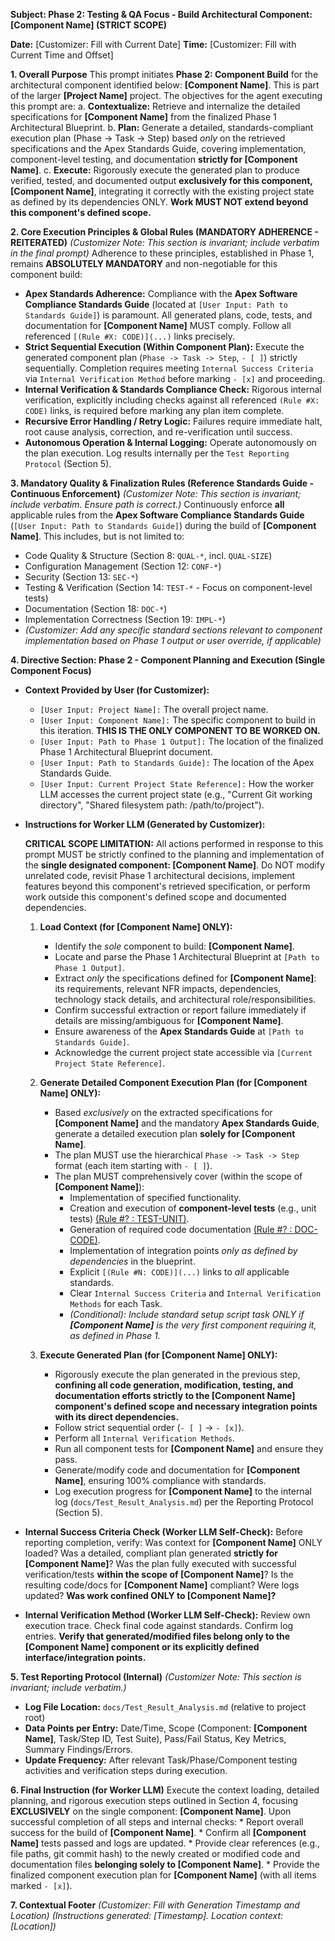 **Subject: Phase 2: Testing & QA Focus - Build Architectural Component: [Component Name] (STRICT SCOPE)**

**Date:** [Customizer: Fill with Current Date]
**Time:** [Customizer: Fill with Current Time and Offset]

**1. Overall Purpose**
This prompt initiates **Phase 2: Component Build** for the architectural component identified below: **[Component Name]**. This is part of the larger **[Project Name]** project. The objectives for the agent executing this prompt are:
    a. **Contextualize:** Retrieve and internalize the detailed specifications for **[Component Name]** from the finalized Phase 1 Architectural Blueprint.
    b. **Plan:** Generate a detailed, standards-compliant execution plan (Phase -> Task -> Step) based *only* on the retrieved specifications and the Apex Standards Guide, covering implementation, component-level testing, and documentation **strictly for [Component Name]**.
    c. **Execute:** Rigorously execute the generated plan to produce verified, tested, and documented output **exclusively for this component, [Component Name]**, integrating it correctly with the existing project state as defined by its dependencies ONLY. **Work MUST NOT extend beyond this component's defined scope.**

**2. Core Execution Principles & Global Rules (MANDATORY ADHERENCE - REITERATED)**
*(Customizer Note: This section is invariant; include verbatim in the final prompt)*
Adherence to these principles, established in Phase 1, remains **ABSOLUTELY MANDATORY** and non-negotiable for this component build:

* **Apex Standards Adherence:** Compliance with the **Apex Software Compliance Standards Guide** (located at `[User Input: Path to Standards Guide]`) is paramount. All generated plans, code, tests, and documentation for **[Component Name]** MUST comply. Follow all referenced `[(Rule #X: CODE)](...)` links precisely.
* **Strict Sequential Execution (Within Component Plan):** Execute the generated component plan (`Phase -> Task -> Step`, `- [ ]`) strictly sequentially. Completion requires meeting `Internal Success Criteria` via `Internal Verification Method` before marking `- [x]` and proceeding.
* **Internal Verification & Standards Compliance Check:** Rigorous internal verification, explicitly including checks against all referenced `(Rule #X: CODE)` links, is required before marking any plan item complete.
* **Recursive Error Handling / Retry Logic:** Failures require immediate halt, root cause analysis, correction, and re-verification until success.
* **Autonomous Operation & Internal Logging:** Operate autonomously on the plan execution. Log results internally per the `Test Reporting Protocol` (Section 5).

**3. Mandatory Quality & Finalization Rules (Reference Standards Guide - Continuous Enforcement)**
*(Customizer Note: This section is invariant; include verbatim. Ensure path is correct.)*
Continuously enforce **all** applicable rules from the **Apex Software Compliance Standards Guide** (`[User Input: Path to Standards Guide]`) during the build of **[Component Name]**. This includes, but is not limited to:
* Code Quality & Structure (Section 8: `QUAL-*`, incl. `QUAL-SIZE`)
* Configuration Management (Section 12: `CONF-*`)
* Security (Section 13: `SEC-*`)
* Testing & Verification (Section 14: `TEST-*` - Focus on component-level tests)
* Documentation (Section 18: `DOC-*`)
* Implementation Correctness (Section 19: `IMPL-*`)
* *(Customizer: Add any specific standard sections relevant to component implementation based on Phase 1 output or user override, if applicable)*

**4. Directive Section: Phase 2 - Component Planning and Execution (Single Component Focus)**

* **Context Provided by User (for Customizer):**
    * `[User Input: Project Name]:` The overall project name.
    * `[User Input: Component Name]:` The specific component to build in this iteration. **THIS IS THE ONLY COMPONENT TO BE WORKED ON.**
    * `[User Input: Path to Phase 1 Output]:` The location of the finalized Phase 1 Architectural Blueprint document.
    * `[User Input: Path to Standards Guide]:` The location of the Apex Standards Guide.
    * `[User Input: Current Project State Reference]:` How the worker LLM accesses the current project state (e.g., "Current Git working directory", "Shared filesystem path: /path/to/project").

* **Instructions for Worker LLM (Generated by Customizer):**

    **CRITICAL SCOPE LIMITATION:** All actions performed in response to this prompt MUST be strictly confined to the planning and implementation of the **single designated component: [Component Name]**. Do NOT modify unrelated code, revisit Phase 1 architectural decisions, implement features beyond this component's retrieved specification, or perform work outside this component's defined scope and documented dependencies.

    1.  **Load Context (for [Component Name] ONLY):**
        * Identify the *sole* component to build: **[Component Name]**.
        * Locate and parse the Phase 1 Architectural Blueprint at `[Path to Phase 1 Output]`.
        * Extract *only* the specifications defined for **[Component Name]**: its requirements, relevant NFR impacts, dependencies, technology stack details, and architectural role/responsibilities.
        * Confirm successful extraction or report failure immediately if details are missing/ambiguous for **[Component Name]**.
        * Ensure awareness of the **Apex Standards Guide** at `[Path to Standards Guide]`.
        * Acknowledge the current project state accessible via `[Current Project State Reference]`.

    2.  **Generate Detailed Component Execution Plan (for [Component Name] ONLY):**
        * Based *exclusively* on the extracted specifications for **[Component Name]** and the mandatory **Apex Standards Guide**, generate a detailed execution plan **solely for [Component Name]**.
        * The plan MUST use the hierarchical `Phase -> Task -> Step` format (each item starting with `- [ ]`).
        * The plan MUST comprehensively cover (within the scope of **[Component Name]**):
            * Implementation of specified functionality.
            * Creation and execution of **component-level tests** (e.g., unit tests) [(Rule #? : TEST-UNIT)](...).
            * Generation of required code documentation [(Rule #? : DOC-CODE)](...).
            * Implementation of integration points *only as defined by dependencies* in the blueprint.
            * Explicit `[(Rule #N: CODE)](...)` links to *all* applicable standards.
            * Clear `Internal Success Criteria` and `Internal Verification Methods` for each Task.
            * *(Conditional): Include standard setup script task ONLY if **[Component Name]** is the very first component requiring it, as defined in Phase 1.*

    3.  **Execute Generated Plan (for [Component Name] ONLY):**
        * Rigorously execute the plan generated in the previous step, **confining all code generation, modification, testing, and documentation efforts strictly to the [Component Name] component's defined scope and necessary integration points with its direct dependencies.**
        * Follow strict sequential order (`- [ ]` -> `- [x]`).
        * Perform all `Internal Verification Methods`.
        * Run all component tests for **[Component Name]** and ensure they pass.
        * Generate/modify code and documentation for **[Component Name]**, ensuring 100% compliance with standards.
        * Log execution progress for **[Component Name]** to the internal log (`docs/Test_Result_Analysis.md`) per the Reporting Protocol (Section 5).

* **Internal Success Criteria Check (Worker LLM Self-Check):** Before reporting completion, verify: Was context for **[Component Name]** ONLY loaded? Was a detailed, compliant plan generated **strictly for [Component Name]**? Was the plan fully executed with successful verification/tests **within the scope of [Component Name]**? Is the resulting code/docs for **[Component Name]** compliant? Were logs updated? **Was work confined ONLY to [Component Name]?**
* **Internal Verification Method (Worker LLM Self-Check):** Review own execution trace. Check final code against standards. Confirm log entries. **Verify that generated/modified files belong only to the [Component Name] component or its explicitly defined interface/integration points.**

**5. Test Reporting Protocol (Internal)**
*(Customizer Note: This section is invariant; include verbatim.)*
* **Log File Location:** `docs/Test_Result_Analysis.md` (relative to project root)
* **Data Points per Entry:** Date/Time, Scope (Component: **[Component Name]**, Task/Step ID, Test Suite), Pass/Fail Status, Key Metrics, Summary Findings/Errors.
* **Update Frequency:** After relevant Task/Phase/Component testing activities and verification steps during execution.

**6. Final Instruction (for Worker LLM)**
Execute the context loading, detailed planning, and rigorous execution steps outlined in Section 4, focusing **EXCLUSIVELY** on the single component: **[Component Name]**. Upon successful completion of all steps and internal checks:
    * Report overall success for the build of **[Component Name]**.
    * Confirm all **[Component Name]** tests passed and logs are updated.
    * Provide clear references (e.g., file paths, git commit hash) to the newly created or modified code and documentation files **belonging solely to [Component Name]**.
    * Provide the finalized component execution plan for **[Component Name]** (with all items marked `- [x]`).

**7. Contextual Footer**
*(Customizer: Fill with Generation Timestamp and Location)*
*(Instructions generated: [Timestamp]. Location context: [Location])*